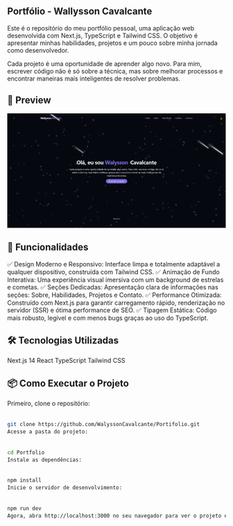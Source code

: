## Portfólio - Wallysson Cavalcante

Este é o repositório do meu portfólio pessoal, uma aplicação web desenvolvida com Next.js, TypeScript e Tailwind CSS. O objetivo é apresentar minhas habilidades, projetos e um pouco sobre minha jornada como desenvolvedor.

Cada projeto é uma oportunidade de aprender algo novo. Para mim, escrever código não é só sobre a técnica, mas sobre melhorar processos e encontrar maneiras mais inteligentes de resolver problemas.

## 📸 Preview

![Portifolio Screenshot](Screenshot.png)

## 🚀 Funcionalidades

✅ Design Moderno e Responsivo: Interface limpa e totalmente adaptável a qualquer dispositivo, construída com Tailwind CSS.
✅ Animação de Fundo Interativa: Uma experiência visual imersiva com um background de estrelas e cometas.
✅ Seções Dedicadas: Apresentação clara de informações nas seções: Sobre, Habilidades, Projetos e Contato.
✅ Performance Otimizada: Construído com Next.js para garantir carregamento rápido, renderização no servidor (SSR) e ótima performance de SEO.
✅ Tipagem Estática: Código mais robusto, legível e com menos bugs graças ao uso do TypeScript.

## 🛠️ Tecnologias Utilizadas

Next.js 14
React
TypeScript
Tailwind CSS

## 📦 Como Executar o Projeto

Primeiro, clone o repositório:

```Bash

git clone https://github.com/WalyssonCavalcante/Portifolio.git
Acesse a pasta do projeto:
```

```Bash

cd Portfolio
Instale as dependências:
```

```Bash

npm install
Inicie o servidor de desenvolvimento:
```

```Bash

npm run dev
Agora, abra http://localhost:3000 no seu navegador para ver o projeto em execução.
```
